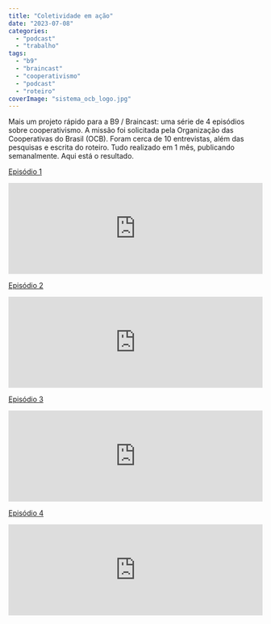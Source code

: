 ```yaml
---
title: "Coletividade em ação"
date: "2023-07-08"
categories: 
  - "podcast"
  - "trabalho"
tags: 
  - "b9"
  - "braincast"
  - "cooperativismo"
  - "podcast"
  - "roteiro"
coverImage: "sistema_ocb_logo.jpg"
---
```


Mais um projeto rápido para a B9 / Braincast: uma série de 4 episódios sobre cooperativismo. A missão foi solicitada pela Organização das Cooperativas do Brasil (OCB). Foram cerca de 10 entrevistas, além das pesquisas e escrita do roteiro. Tudo realizado em 1 mês, publicando semanalmente. Aqui está o resultado.

[Episódio 1](https://www.b9.com.br/shows/braincast/coletividade-em-acao-ep-1-e-se-voce-pudesse-ter-mais-voz-no-seu-trabalho/)

<iframe src="https://omny.fm/shows/braincast/coletividade-em-a-o-ep-1-e-se-voc-pudesse-ter-mais/embed" width="100%" height="180" allow="autoplay; clipboard-write" frameborder="0" title="Coletividade Em Ação - Ep.1: E se você pudesse ter mais voz no seu trabalho?"></iframe>

[Episódio 2](https://www.b9.com.br/shows/braincast/coletividade-em-acao-ep-2-cooperativismo-como-voce-nunca-viu/)

<iframe src="https://omny.fm/shows/braincast/coletividade-em-a-o-ep-2-cooperativismo-como-voc-n/embed" width="100%" height="180" allow="autoplay; clipboard-write" frameborder="0" title="Coletividade em Ação — Ep. 2: Cooperativismo como você nunca viu"></iframe>

[Episódio 3](https://www.b9.com.br/shows/braincast/coletividade-em-acao-ep-3-cooperativismo-como-voce-nunca-imaginou/)

<iframe src="https://omny.fm/shows/braincast/coletividade-em-a-o-ep-3-cooperativismo-como-voc-n/embed" width="100%" height="180" allow="autoplay; clipboard-write" frameborder="0" title="Coletividade em Ação — Ep. 3: Cooperativismo como você nunca imaginou"></iframe>

[Episódio 4](https://www.b9.com.br/shows/braincast/coletividade-em-acao-ep-4-cooperativismo-construindo-a-economia-do-futuro/)

<iframe src="https://omny.fm/shows/braincast/coletividade-em-a-o-ep-4-cooperativismo-construind/embed" width="100%" height="180" allow="autoplay; clipboard-write" frameborder="0" title="Coletividade em Ação — Ep. 4: Cooperativismo, construindo a economia do futuro"></iframe>
